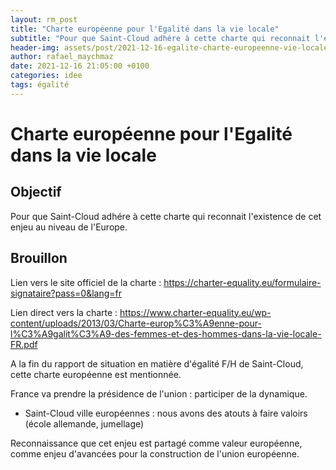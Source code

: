 ```yaml
---
layout: rm_post
title: "Charte européenne pour l'Egalité dans la vie locale"
subtitle: "Pour que Saint-Cloud adhére à cette charte qui reconnait l'existence de cet enjeu au niveau de l'Europe."
header-img: assets/post/2021-12-16-egalite-charte-europeenne-vie-locale/thumbnail.jpg
author: rafael_maychmaz
date: 2021-12-16 21:05:00 +0100
categories: idee 
tags: égalité
---
```

# Charte européenne pour l'Egalité dans la vie locale

## Objectif
Pour que Saint-Cloud adhére à cette charte qui reconnait l'existence de cet enjeu au niveau de l'Europe.

## Brouillon
Lien vers le site officiel de la charte : https://charter-equality.eu/formulaire-signataire?pass=0&lang=fr

Lien direct vers la charte : 
https://www.charter-equality.eu/wp-content/uploads/2013/03/Charte-europ%C3%A9enne-pour-l%C3%A9galit%C3%A9-des-femmes-et-des-hommes-dans-la-vie-locale-FR.pdf

A la fin du rapport de situation en matière d'égalité F/H de Saint-Cloud, cette charte européenne est mentionnée.

France va prendre la présidence de l'union : participer de la dynamique.
* Saint-Cloud ville européennes : nous avons des atouts à faire valoirs (école allemande, jumellage)

Reconnaissance que cet enjeu est partagé comme valeur européenne, comme enjeu d'avancées pour la construction de l'union européenne.


